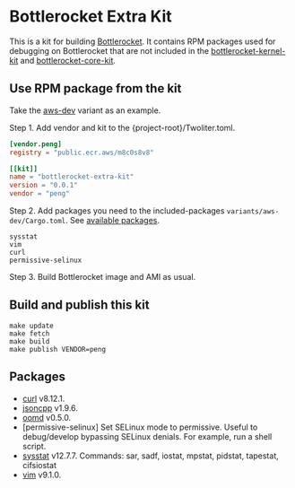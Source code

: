 # Bottlerocket Extra Kit
This is a kit for building [Bottlerocket](https://github.com/bottlerocket-os). It contains RPM packages used for debugging on Bottlerocket that are not included in the [bottlerocket-kernel-kit](https://github.com/bottlerocket-os/bottlerocket-kernel-kit) and [bottlerocket-core-kit](https://github.com/bottlerocket-os/bottlerocket-core-kit). 

## Use RPM package from the kit
Take the [aws-dev](https://github.com/bottlerocket-os/bottlerocket/tree/develop/variants/aws-dev) variant as an example. 

Step 1. Add vendor and kit to the {project-root}/Twoliter.toml.
```toml
[vendor.peng]
registry = "public.ecr.aws/m8c0s8v8"

[[kit]]
name = "bottlerocket-extra-kit"
version = "0.0.1"
vendor = "peng" 
```

Step 2. Add packages you need to the included-packages `variants/aws-dev/Cargo.toml`. See [available packages](#packages).
```plain
sysstat
vim
curl
permissive-selinux
```

Step 3. Build Bottlerocket image and AMI as usual.

## Build and publish this kit 
```
make update
make fetch
make build
make publish VENDOR=peng
```

## Packages
- [curl](https://curl.se) v8.12.1.
- [jsoncpp](https://github.com/open-source-parsers/jsoncpp) v1.9.6.
- [oomd](https://github.com/facebookincubator/oomd) v0.5.0.
- [permissive-selinux] Set SELinux mode to permissive. Useful to debug/develop bypassing SELinux denials. For example, 
run a shell script.
- [sysstat](https://github.com/sysstat/sysstat) v12.7.7. Commands: sar, sadf, iostat, mpstat, pidstat, tapestat, cifsiostat
- [vim](https://github.com/vim/vim) v9.1.0.
